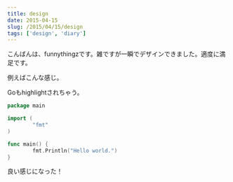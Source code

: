 ```yaml
---
title: design
date: 2015-04-15
slug: /2015/04/15/design
tags: ['design', 'diary']
---
```


こんばんは、funnythingzです。雑ですが一瞬でデザインできました。適度に満足です。

例えばこんな感じ。

Goもhighlightされちゃう。

```go
package main

import (
        "fmt"
)

func main() {
        fmt.Println("Hello world.")
}
```

良い感じになった！
